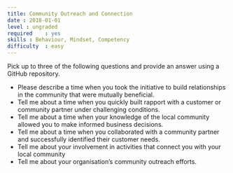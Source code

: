 ```yaml
---
title: Community Outreach and Connection
date : 2018-01-01
level : ungraded
required    : yes
skills : Behaviour, Mindset, Competency
difficulty  : easy
---
```

Pick up to three of the following questions and provide an answer using a GitHub repository.

- Please describe a time when you took the initiative to build relationships in the community that were mutually beneficial.
- Tell me about a time when you quickly built rapport with a customer or community partner under challenging conditions.
- Tell me about a time when your knowledge of the local community allowed you to make informed business decisions.
- Tell me about a time when you collaborated with a community partner and successfully identified their customer needs.
- Tell me about your involvement in activities that connect you with your local community
- Tell me about your organisation’s community outreach efforts.
